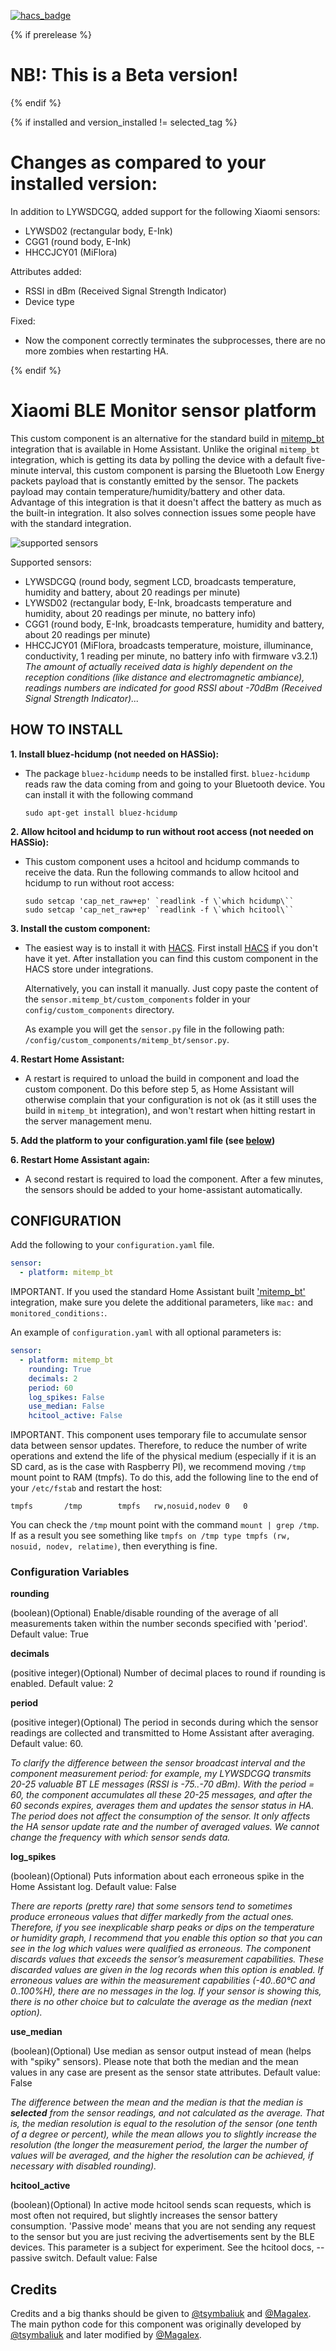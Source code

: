 [![hacs_badge](https://img.shields.io/badge/HACS-Custom-orange.svg)](https://github.com/custom-components/hacs)

{% if prerelease %}
# NB!: This is a Beta version!
{% endif %}

{% if installed and version_installed != selected_tag %}
# Changes as compared to your installed version:
In addition to LYWSDCGQ, added support for the following Xiaomi sensors:

 - LYWSD02 (rectangular body, E-Ink)
 - CGG1 (round body, E-Ink)
 - HHCCJCY01 (MiFlora)

Attributes added:

 - RSSI in dBm (Received Signal Strength Indicator)
 - Device type

 Fixed:

 - Now the component correctly terminates the subprocesses,
   there are no more zombies when restarting HA.

{% endif %}

# Xiaomi BLE Monitor sensor platform
This custom component is an alternative for the standard build in [mitemp_bt](https://www.home-assistant.io/integrations/mitemp_bt/) integration that is available in Home Assistant. Unlike the original `mitemp_bt` integration, which is getting its data by polling the device with a default five-minute interval, this custom component is parsing the Bluetooth Low Energy packets payload that is constantly emitted by the sensor. The packets payload may contain temperature/humidity/battery and other data. Advantage of this integration is that it doesn't affect the battery as much as the built-in integration. It also solves connection issues some people have with the standard integration.

![supported sensors](https://raw.github.com/custom-components/sensor.mitemp_bt/other-sensors-dev/sensors.jpg)

Supported sensors:
 - LYWSDCGQ (round body, segment LCD, broadcasts temperature, humidity and battery, about 20 readings per minute)
 - LYWSD02 (rectangular body, E-Ink, broadcasts temperature and humidity, about 20 readings per minute, no battery info)
 - CGG1 (round body, E-Ink, broadcasts temperature, humidity and battery, about 20 readings per minute)
 - HHCCJCY01 (MiFlora, broadcasts temperature, moisture, illuminance, conductivity, 1 reading per minute, no battery info with firmware v3.2.1)
 *The amount of actually received data is highly dependent on the reception conditions (like distance and electromagnetic ambiance), readings numbers are indicated for good RSSI about -70dBm (Received Signal Strength Indicator)...*

## HOW TO INSTALL
**1. Install bluez-hcidump (not needed on HASSio):**
   - The package `bluez-hcidump` needs to be installed first. `bluez-hcidump` reads raw the data coming from and going to your Bluetooth device. You can install it with the following command
     ```shell
     sudo apt-get install bluez-hcidump
     ```
     
**2. Allow hcitool and hcidump to run without root access (not needed on HASSio):**
   - This custom component uses a hcitool and hcidump commands to receive the data. Run the following commands to allow hcitool and hcidump to run without root access:
     ```shell
     sudo setcap 'cap_net_raw+ep' `readlink -f \`which hcidump\``
     sudo setcap 'cap_net_raw+ep' `readlink -f \`which hcitool\``
     ```
**3. Install the custom component:**
   - The easiest way is to install it with [HACS](https://hacs.netlify.com/). First install [HACS](https://hacs.netlify.com/) if you don't have it yet. After installation you can find this custom component in the HACS store under integrations.
   
     Alternatively, you can install it manually. Just copy paste the content of the `sensor.mitemp_bt/custom_components` folder in your `config/custom_components` directory.
     
     As example you will get the `sensor.py` file in the following path: `/config/custom_components/mitemp_bt/sensor.py`.


**4. Restart Home Assistant:**
   - A restart is required to unload the build in component and load the custom component. Do this before step 5, as Home Assistant will otherwise complain that your configuration is not ok (as it still uses the build in `mitemp_bt` integration), and won't restart when hitting restart in the server management menu.
   
     
**5. Add the platform to your configuration.yaml file (see [below](#CONFIGURATION))**


**6. Restart Home Assistant again:**
   - A second restart is required to load the component. After a few minutes, the sensors should be added to your home-assistant automatically. 


## CONFIGURATION
Add the following to your `configuration.yaml` file.

```yaml
sensor:
  - platform: mitemp_bt
```

IMPORTANT. If you used the standard Home Assistant built ['mitemp_bt'](https://www.home-assistant.io/integrations/mitemp_bt/) integration, make sure you delete the additional parameters, like `mac:` and `monitored_conditions:`.

An example of `configuration.yaml` with all optional parameters is:

```yaml
sensor:
  - platform: mitemp_bt
    rounding: True
    decimals: 2
    period: 60
    log_spikes: False
    use_median: False
    hcitool_active: False
```

IMPORTANT. This component uses temporary file to accumulate sensor data between sensor updates. Therefore, to reduce the number of write operations and extend the life of the physical medium (especially if it is an SD card, as is the case with Raspberry PI), we recommend moving `/tmp` mount point to RAM (tmpfs). To do this, add the following line to the end of your `/etc/fstab` and restart the host:
```
tmpfs		/tmp		tmpfs	rw,nosuid,nodev 0	0
```
You can check the `/tmp` mount point with the command `mount | grep /tmp`. If as a result you see something like `tmpfs on /tmp type tmpfs (rw, nosuid, nodev, relatime)`, then everything is fine.


### Configuration Variables

**rounding**

  (boolean)(Optional) Enable/disable rounding of the average of all measurements taken within the number seconds specified with 'period'. Default value: True

**decimals**

  (positive integer)(Optional) Number of decimal places to round if rounding is enabled. Default value: 2

**period**

  (positive integer)(Optional) The period in seconds during which the sensor readings are collected and transmitted to Home Assistant after averaging. Default value: 60. 

  *To clarify the difference between the sensor broadcast interval and the component measurement period: for example, my LYWSDCGQ transmits 20-25 valuable BT LE messages (RSSI is -75..-70 dBm). With the period = 60, the component accumulates all these 20-25 messages, and after the 60 seconds expires, averages them and updates the sensor status in HA. The period does not affect the consumption of the sensor. It only affects the HA sensor update rate and the number of averaged values. We cannot change the frequency with which sensor sends data.*

**log_spikes**

  (boolean)(Optional) Puts information about each erroneous spike in the Home Assistant log. Default value: False
  
  *There are reports (pretty rare) that some sensors tend to sometimes produce erroneous values that differ markedly from the actual ones. Therefore, if you see inexplicable sharp peaks or dips on the temperature or humidity graph, I recommend that you enable this option so that you can see in the log which values were qualified as erroneous. The component discards values that exceeds the sensor’s measurement capabilities. These discarded values are given in the log records when this option is enabled. If erroneous values are within the measurement capabilities (-40..60°C and 0..100%H), there are no messages in the log. If your sensor is showing this, there is no other choice but to calculate the average as the median (next option).*

**use_median**

  (boolean)(Optional) Use median as sensor output instead of mean (helps with "spiky" sensors). Please note that both the median and the mean values in any case are present as the sensor state attributes. Default value: False
  
  *The difference between the mean and the median is that the median is **selected** from the sensor readings, and not calculated as the average. That is, the median resolution is equal to the resolution of the sensor (one tenth of a degree or percent), while the mean allows you to slightly increase the resolution (the longer the measurement period, the larger the number of values will be averaged, and the higher the resolution can be achieved, if necessary with disabled rounding).*

**hcitool_active**

  (boolean)(Optional) In active mode hcitool sends scan requests, which is most often not required, but slightly increases the sensor battery consumption. 'Passive mode' means that you are not sending any request to the sensor but you are just reciving the advertisements sent by the BLE devices. This parameter is a subject for experiment. See the hcitool docs, --passive switch. Default value: False


## Credits
Credits and a big thanks should be given to [@tsymbaliuk](https://community.home-assistant.io/u/tsymbaliuk) and [@Magalex](https://community.home-assistant.io/u/Magalex). The main python code for this component was originally developed by [@tsymbaliuk](https://community.home-assistant.io/u/tsymbaliuk) and later modified by [@Magalex](https://community.home-assistant.io/u/Magalex).

